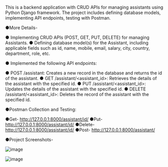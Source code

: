 This is a backend application with CRUD APIs for managing assistants using Python Django framework.
The project includes defining database models, implementing API endpoints, testing with Postman.

●More Details-

● Implementing CRUD APIs (POST, GET, PUT, DELETE) for managing Assistants.
● Defining database model(s) for the Assistant, including applicable fields such as id, name, mobile, email, salary, city, country, department, role, etc.

● Implemented the following API endpoints:

● POST /assistant: Creates a new record in the database and returns
the id of the assistant.
● GET /assistant/<assistant_id>: Retrieves the details of the assistant
with the specified id.
● PUT /assistant/<assistant_id>: Updates the details of the assistant
with the specified id.
● DELETE /assistant/<assistant_id>: Deletes the record of the
assistant with the specified id.

●Postman Collection and Testing:

●Get- http://127.0.0.1:8000/assistant/id/
●Put- http://127.0.0.1:8000/assistant/id/
●Delete- http://127.0.0.1:8000/assistant/id/
●Post- http://127.0.0.1:8000/assistant/

●Project Screenshots-


![image](https://github.com/KaustubhBhavsar20/Assistant-Manager-Django/assets/114724744/6f10b80b-666e-4ba4-b13a-98ea5c7827f1)

![image](https://github.com/KaustubhBhavsar20/Assistant-Manager-Django/assets/114724744/3524a755-f70d-46d9-9f71-45ec7f79f9a6)

